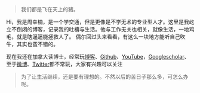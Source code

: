 > 我们都是飞在天上的猪。

Hi，我是周幸楠，是一个学交通，但是更像是不学无术的专业型人才。这里是我屹立不倒闭的博客，记录我的吐槽与生活。他与工作无关也相关，就像生活，一地鸡毛，就是瞎逼逼能拯救人了。
偶尔回过头来看看，有这么一块地方能听自己吹牛，其实也蛮不错的。

现在我还在加拿大读博士，经常玩[博客](https://luckysouthchou.github.io)、[Github](https://github.com/luckysouthchou)、[YouTube](https://youtube.com/channel/UC6GsCmpXiaRbhB3E6Y1lIuQ)，[Googlescholar](https://scholar.google.co.uk/citations?user=zEmmDhgAAAAJ&hl=en)、至于[微博](https://weibo.com/u/1836954672)、[Twitter](https://twitter.com/ChouLuckysouth/)都不常玩，大家有兴趣可以关注



>为了让生活继续，还是要有理想的。不然以后的苦日子那么多，可怎么办呢。
